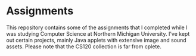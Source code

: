 # Assignments

This repository contains some of the assignments that I completed while I was studying Computer Science at Northern Michigan University. I've kept out certain projects, mainly Java applets with extensive image and sound assets. Please note that the CS120 collection is far from cplete.
